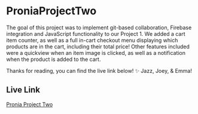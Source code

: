 # ProniaProjectTwo
The goal of this project was to implement git-based collaboration, Firebase integration and JavaScript functionality to our Project 1.
We added a cart item counter, as well as a full in-cart checkout menu displaying which products are in the cart, including their total price!
Other features included were a quickview when an item image is clicked, as well as a notification when the product is added to the cart.

Thanks for reading, you can find the live link below! ✨
Jazz, Joey, & Emma!

## Live Link
[Pronia Project Two](https://649b4401eb8955008f322bec--tranquil-taffy-d1cae2.netlify.app/)
